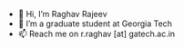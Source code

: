 - 👋 Hi, I’m Raghav Rajeev
- 👀 I’m a graduate student at Georgia Tech
- 📫 Reach me on r.raghav [at] gatech.ac.in

<!---
raghavrajeev/raghavrajeev is a ✨ special ✨ repository because its `README.md` (this file) appears on your GitHub profile.
You can click the Preview link to take a look at your changes.
--->

